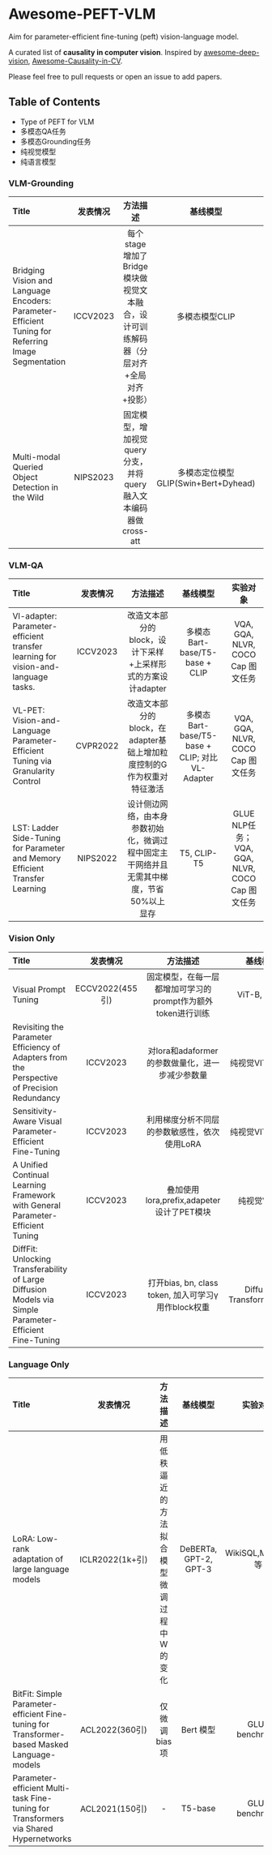 # Awesome-PEFT-VLM
Aim for parameter-efficient fine-tuning (peft) vision-language model.

A curated list of **causality in computer vision**. Inspired by [awesome-deep-vision](https://github.com/kjw0612/awesome-deep-vision), [Awesome-Causality-in-CV](https://github.com/Wangt-CN/Awesome-Causality-in-CV).

Please feel free to pull requests or open an issue to add papers.


## Table of Contents

- Type of PEFT for VLM
- 多模态QA任务
- 多模态Grounding任务
- 纯视觉模型
- 纯语言模型
  
### VLM-Grounding
| Title | 发表情况 | 方法描述 | 基线模型 | 实验对象 |
|:--------------- |:-------:|:----------:|:-------:|:-----------:|
| Bridging Vision and Language Encoders: Parameter-Efficient Tuning for Referring Image Segmentation | ICCV2023 | 每个stage增加了Bridge模块做视觉文本融合，设计可训练解码器（分层对齐+全局对齐+投影）  |  多模态模型CLIP  |  RefCOCO, RefCOCO+, G-Ref指代分割|
| Multi-modal Queried Object Detection in the Wild | NIPS2023 |  固定模型，增加视觉query分支，并将query融入文本编码器做cross-att |  多模态定位模型GLIP(Swin+Bert+Dyhead)  |  COCO, ODinW, LVIS数据集 目标检测  |


### VLM-QA
| Title | 发表情况 | 方法描述 | 基线模型 | 实验对象 |
|:--------------- |:-------:|:----------:|:-------:|:-----------:|
| Vl-adapter: Parameter-efficient transfer learning for vision-and-language tasks. | ICCV2023 | 改造文本部分的block，设计下采样+上采样形式的方案设计adapter  | 多模态Bart-base/T5-base + CLIP  |  VQA, GQA, NLVR, COCO Cap 图文任务   |
| VL-PET: Vision-and-Language Parameter-Efficient Tuning via Granularity Control | CVPR2022 | 改造文本部分的block，在adapter基础上增加粒度控制的G作为权重对特征激活  |  多模态Bart-base/T5-base + CLIP; 对比VL-Adapter |  VQA, GQA, NLVR, COCO Cap 图文任务 |
| LST: Ladder Side-Tuning for Parameter and Memory Efficient Transfer Learning | NIPS2022 | 设计侧边网络，由本身参数初始化，微调过程中固定主干网络并且无需其中梯度，节省50%以上显存 | T5, CLIP-T5 | GLUE NLP任务；VQA, GQA, NLVR, COCO Cap 图文任务 |

### Vision Only

| Title | 发表情况 | 方法描述 | 基线模型 | 实验对象 |
|:--------------- |:-------:|:----------:|:-------:|:-----------:|
| Visual Prompt Tuning | ECCV2022(455引) |  固定模型，在每一层都增加可学习的prompt作为额外token进行训练  |  ViT-B, ViT-L | VTAB分类数据集 |
| Revisiting the Parameter Efficiency of Adapters from the Perspective of Precision Redundancy | ICCV2023 | 对lora和adaformer的参数做量化，进一步减少参数量  | 纯视觉VIT-B模型 | VTAB分类数据集 |
| Sensitivity-Aware Visual Parameter-Efficient Fine-Tuning | ICCV2023 | 利用梯度分析不同层的参数敏感性，依次使用LoRA | 纯视觉VIT-B模型 | VTAB分类数据集 |
| A Unified Continual Learning Framework with General Parameter-Efficient Tuning | ICCV2023| 叠加使用lora,prefix,adapeter设计了PET模块 | 纯视觉VIT-B |  Cifar100, ImageNetR分类数据集 |
| DiffFit: Unlocking Transferability of Large Diffusion Models via Simple Parameter-Efficient Fine-Tuning | ICCV2023 |  打开bias, bn, class token, 加入可学习γ用作block权重 |  Diffusion Transformer(DiT) | Food101等细粒度数据集做生成 |


### Language Only
| Title | 发表情况 | 方法描述 | 基线模型 | 实验对象 |
|:--------------- |:-------:|:----------:|:-------:|:-----------:|
| LoRA: Low-rank adaptation of large language models| ICLR2022(1k+引) | 用低秩逼近的方法拟合模型微调过程中W的变化 | DeBERTa, GPT-2, GPT-3 | WikiSQL,MultiNLI等 |
| BitFit: Simple Parameter-efficient Fine-tuning for Transformer-based Masked Language-models | ACL2022(360引) | 仅微调bias项 | Bert 模型 | GLUE benchmark |
| Parameter-efficient Multi-task Fine-tuning for Transformers via Shared Hypernetworks | ACL2021(150引) | - | T5-base | GLUE benchmark |






